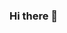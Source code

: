 ### Hi there 👋

<!--
**Ufaqkhan/Ufaqkhan** is a ✨ _special_ ✨ repository because its `README.md` (this file) appears on your GitHub profile.

Here are some ideas to get you started:

- 🔭 I’m currently working on ...MBZUAI
- 🌱 I’m currently learning ...Pytorch
- 🤔 I’m looking for help with ...
- 💬 Ask me about ...Anything
- 📫 How to reach me: ...ufaq.khan@mbzuai.ac.ae
-->
